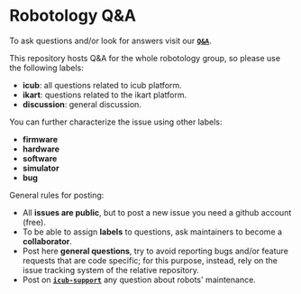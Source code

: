 # Robotology Q&A
To ask questions and/or look for answers visit our [**`Q&A`**](https://github.com/robotology/QA/issues?utf8=%E2%9C%93&q=is%3Aissue).

This repository hosts Q&A for the whole robotology group, so please use the following labels:

* **icub**: all questions related to icub platform.
* **ikart**: questions related to the ikart platform.
* **discussion**: general discussion.

You can further characterize the issue using other labels:
* **firmware**
* **hardware**
* **software**
* **simulator**
* **bug**

General rules for posting:
- All **issues are public**, but to post a new issue you need a github account (free).
- To be able to assign **labels** to questions, ask maintainers to become a **collaborator**.
- Post here **general questions**, try to avoid reporting bugs and/or feature requests that are code specific; for this purpose, instead, rely on the issue tracking system of the relative repository.
- Post on [**`icub-support`**](https://github.com/robotology/icub-support) any question about robots' maintenance.


